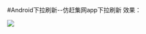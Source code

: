 #Android下拉刷新--仿赶集网app下拉刷新
效果：

![](https://ww2.sinaimg.cn/large/006tKfTcgw1fbmp77e15jg30qq1b6nps.gif)
